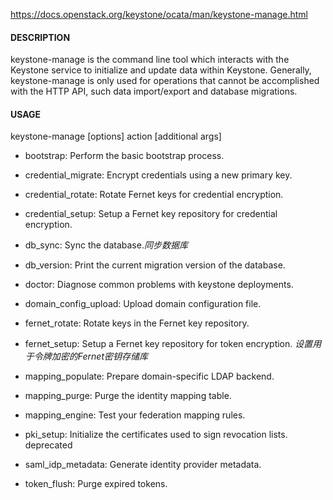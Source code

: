 https://docs.openstack.org/keystone/ocata/man/keystone-manage.html


#### DESCRIPTION

keystone-manage is the command line tool which interacts with the Keystone service to initialize and update data within Keystone. Generally, keystone-manage is only used for operations that cannot be accomplished with the HTTP API, such data import/export and database migrations.

#### USAGE

keystone-manage [options] action [additional args]



* bootstrap: Perform the basic bootstrap process.

* credential_migrate: Encrypt credentials using a new primary key.

* credential_rotate: Rotate Fernet keys for credential encryption.

* credential_setup: Setup a Fernet key repository for credential encryption.

* db_sync: Sync the database.*同步数据库*

* db_version: Print the current migration version of the database.

* doctor: Diagnose common problems with keystone deployments.

* domain_config_upload: Upload domain configuration file.

* fernet_rotate: Rotate keys in the Fernet key repository.

* fernet_setup: Setup a Fernet key repository for token encryption.
*设置用于令牌加密的Fernet密钥存储库*

* mapping_populate: Prepare domain-specific LDAP backend.

* mapping_purge: Purge the identity mapping table.

* mapping_engine: Test your federation mapping rules.

* pki_setup: Initialize the certificates used to sign revocation lists. deprecated

* saml_idp_metadata: Generate identity provider metadata.

* token_flush: Purge expired tokens.
